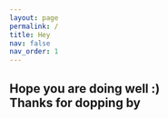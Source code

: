 ```yaml
---
layout: page
permalink: /
title: Hey
nav: false
nav_order: 1
---
```

<p>
<h2> Hope you are doing well :)<br> Thanks for dopping by  </h2>